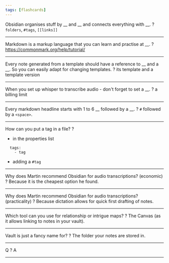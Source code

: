 ```yaml
---
tags: [flashcards]
---
```


Obsidian organises stuff by \_\_ and \_\_ and connects everything with \_\_.
?
`folders`, `#tags`, `[[links]]`

---
Markdown is a markup language that you can learn and practise at \_\_.
?
https://commonmark.org/help/tutorial/

---
Every note generated from a template should have a reference to \_\_ and a \_\_. So you can easily adapt for changing templates.
?
its template and a template version

---
When you set up whisper to transcribe audio - don't forget to set a \_\_.
?
a billing limit

---
Every markdown headline starts with 1 to 6 \_\_ followed by a \_\_.
?
`#` followed by a `<space>`.

---
How can you put a tag in a file?
?
- in the properties list 
```
  tags:
    - tag
```
- adding a `#tag`

---
Why does Martin recommend Obsidian for audio transcriptions? (economic)
?
Because it is the cheapest option he found.

---
Why does Martin recommend Obsidian for audio transcriptions? (practicality)
?
Because dictation allows for quick first drafting of notes.

---
Which tool can you use for relationship or intrigue maps?
?
The Canvas (as it allows linking to notes in your vault).

---
Vault is just a fancy name for?
?
The folder your notes are stored in.

---

Q
?
A

---